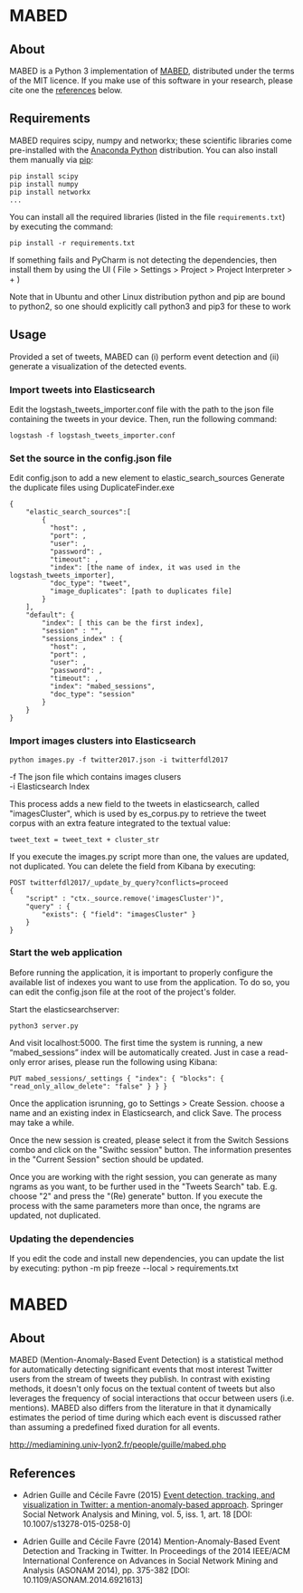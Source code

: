 # MABED
## About

MABED is a Python 3 implementation of [MABED](#mabed), distributed under the terms of the MIT licence. If you make use of this software in your research, please cite one the [references](#references) below.

## Requirements

MABED requires scipy, numpy and networkx; these scientific libraries come pre-installed with the [Anaconda Python](https://anaconda.org) distribution. You can also install them manually via [pip](https://pypi.python.org):

	pip install scipy
	pip install numpy
	pip install networkx
	...

You can install all the required libraries (listed in the file `requirements.txt`) by executing the command:

	pip install -r requirements.txt

If something fails and PyCharm is not detecting the dependencies, then install them by using the UI ( File > Settings > Project > Project Interpreter > + )

Note that in Ubuntu and other Linux distribution python and pip are bound to python2, so one should explicitly call
python3 and pip3 for these to work

## Usage

Provided a set of tweets, MABED can (i) perform event detection and (ii) generate a visualization of the detected events.

### Import tweets into Elasticsearch

Edit the logstash_tweets_importer.conf file with the path to the json file containing the tweets in your device. Then, run the following command:
    
    logstash -f logstash_tweets_importer.conf

### Set the source in the config.json file

Edit config.json to add a new element to elastic_search_sources
Generate the duplicate files using DuplicateFinder.exe

```
{
    "elastic_search_sources":[
        {
          "host": ,
          "port": ,
          "user": ,
          "password": ,
          "timeout": ,
          "index": [the name of index, it was used in the logstash_tweets_importer],
          "doc_type": "tweet",
          "image_duplicates": [path to duplicates file]
        }
    ],
    "default": {
        "index": [ this can be the first index],
        "session" : "",
        "sessions_index" : {
          "host": ,
          "port": ,
          "user": ,
          "password": ,
          "timeout": ,
          "index": "mabed_sessions",
          "doc_type": "session"
        }
    }
}
```

### Import images clusters into Elasticsearch

    python images.py -f twitter2017.json -i twitterfdl2017
    
-f The json file which contains images clusers  
-i Elasticsearch Index

This process adds a new field to the tweets in elasticsearch, called "imagesCluster", which is used by es_corpus.py to retrieve the tweet corpus with an extra feature integrated to the textual value:

    tweet_text = tweet_text + cluster_str

If you execute the images.py script more than one, the values are updated, not duplicated. You can delete the field from Kibana by executing:

    POST twitterfdl2017/_update_by_query?conflicts=proceed
    {
        "script" : "ctx._source.remove('imagesCluster')",
        "query" : {
            "exists": { "field": "imagesCluster" }
        }
    }

### Start the web application

Before running the application, it is important to properly configure the available list of indexes you want to use from the application. To do so, you can edit the config.json file at the root of the project's folder.

Start the elasticsearchserver:

    python3 server.py

And visit localhost:5000. The first time the system is running, a new “mabed_sessions” index will be automatically created. Just in case a read-only error arises, please run the following using Kibana:
    
    PUT mabed_sessions/_settings { "index": { "blocks": { "read_only_allow_delete": "false" } } } 

Once the application isrunning, go to Settings > Create Session. choose a name and an existing index in Elasticsearch, and click Save. The process may take a while.

Once the new session is created, please select it from the Switch Sessions combo and click on the "Swithc session" button. The information presentes in the "Current Session" section should be updated.

Once you are working with the right session, you can generate as many ngrams as you want, to be further used in the "Tweets Search" tab. E.g. choose "2" and press the "(Re) generate" button. If you execute the process with the same parameters more than once, the ngrams are updated, not duplicated.


### Updating the dependencies

If you edit the code and install new dependencies, you can update the list by executing:
    python -m pip freeze --local > requirements.txt


# MABED

## About

MABED (Mention-Anomaly-Based Event Detection) is a statistical method for automatically detecting significant events that most interest Twitter users from the stream of tweets they publish. In contrast with existing methods, it doesn't only focus on the textual content of tweets but also leverages the frequency of social interactions that occur between users (i.e. mentions). MABED also differs from the literature in that it dynamically estimates the period of time during which each event is discussed rather than assuming a predefined fixed duration for all events.

http://mediamining.univ-lyon2.fr/people/guille/mabed.php

## References

- Adrien Guille and Cécile Favre (2015)
  [Event detection, tracking, and visualization in Twitter: a mention-anomaly-based approach](https://github.com/AdrienGuille/pyMABED/blob/master/mabed.pdf).
  Springer Social Network Analysis and Mining,
  vol. 5, iss. 1, art. 18 [DOI: 10.1007/s13278-015-0258-0]


- Adrien Guille and Cécile Favre (2014)
  Mention-Anomaly-Based Event Detection and Tracking in Twitter.
  In Proceedings of the 2014 IEEE/ACM International Conference on
  Advances in Social Network Mining and Analysis (ASONAM 2014),
  pp. 375-382 [DOI: 10.1109/ASONAM.2014.6921613]


